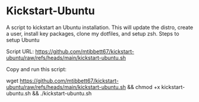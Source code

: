 # Kickstart-Ubuntu
A script to kickstart an Ubuntu installation.  This will update the distro, create a user, install key packages, clone my dotfiles, and setup zsh.
Steps to setup Ubuntu

Script URL: https://github.com/mtibbett67/kickstart-ubuntu/raw/refs/heads/main/kickstart-ubuntu.sh

Copy and run this script:

wget https://github.com/mtibbett67/kickstart-ubuntu/raw/refs/heads/main/kickstart-ubuntu.sh && chmod +x kickstart-ubuntu.sh && ./kickstart-ubuntu.sh

